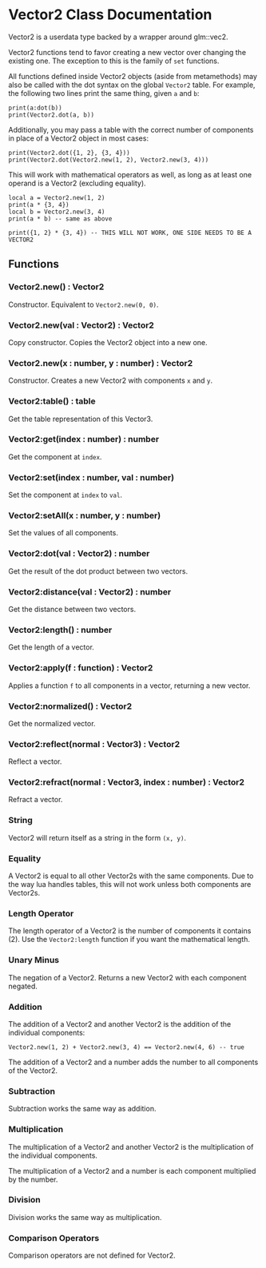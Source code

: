 # Vector2 Class Documentation

Vector2 is a userdata type backed by a wrapper around glm::vec2.

Vector2 functions tend to favor creating a new vector over changing the existing
one. The exception to this is the family of `set` functions.

All functions defined inside Vector2 objects (aside from metamethods) may also
be called with the dot syntax on the global `Vector2` table. For example, the
following two lines print the same thing, given `a` and `b`:

    print(a:dot(b))
    print(Vector2.dot(a, b))

Additionally, you may pass a table with the correct number of components in
place of a Vector2 object in most cases:

    print(Vector2.dot({1, 2}, {3, 4}))
    print(Vector2.dot(Vector2.new(1, 2), Vector2.new(3, 4)))

This will work with mathematical operators as well, as long as at least one
operand is a Vector2 (excluding equality).

    local a = Vector2.new(1, 2)
    print(a * {3, 4})
    local b = Vector2.new(3, 4)
    print(a * b) -- same as above

    print({1, 2} * {3, 4}) -- THIS WILL NOT WORK, ONE SIDE NEEDS TO BE A VECTOR2

## Functions

### Vector2.new() : Vector2

Constructor. Equivalent to `Vector2.new(0, 0)`.

### Vector2.new(val : Vector2) : Vector2

Copy constructor. Copies the Vector2 object into a new one.

### Vector2.new(x : number, y : number) : Vector2

Constructor. Creates a new Vector2 with components `x` and `y`.

### Vector2:table() : table

Get the table representation of this Vector3.

### Vector2:get(index : number) : number

Get the component at `index`.

### Vector2:set(index : number, val : number)

Set the component at `index` to `val`.

### Vector2:setAll(x : number, y : number)

Set the values of all components.

### Vector2:dot(val : Vector2) : number

Get the result of the dot product between two vectors.

### Vector2:distance(val : Vector2) : number

Get the distance between two vectors.

### Vector2:length() : number

Get the length of a vector.

### Vector2:apply(f : function) : Vector2

Applies a function `f` to all components in a vector, returning a new vector.

### Vector2:normalized() : Vector2

Get the normalized vector.

### Vector2:reflect(normal : Vector3) : Vector2

Reflect a vector.

### Vector2:refract(normal : Vector3, index : number) : Vector2

Refract a vector.

### String

Vector2 will return itself as a string in the form `(x, y)`.

### Equality

A Vector2 is equal to all other Vector2s with the same components. Due to the
way lua handles tables, this will not work unless both components are Vector2s.

### Length Operator

The length operator of a Vector2 is the number of components it contains (2).
Use the `Vector2:length` function if you want the mathematical length.

### Unary Minus

The negation of a Vector2. Returns a new Vector2 with each component negated.

### Addition

The addition of a Vector2 and another Vector2 is the addition of the individual
components:

    Vector2.new(1, 2) + Vector2.new(3, 4) == Vector2.new(4, 6) -- true

The addition of a Vector2 and a number adds the number to all components of the
Vector2.

### Subtraction

Subtraction works the same way as addition.

### Multiplication

The multiplication of a Vector2 and another Vector2 is the multiplication of the
individual components.

The multiplication of a Vector2 and a number is each component multiplied by the
number.

### Division

Division works the same way as multiplication.

### Comparison Operators

Comparison operators are not defined for Vector2.
